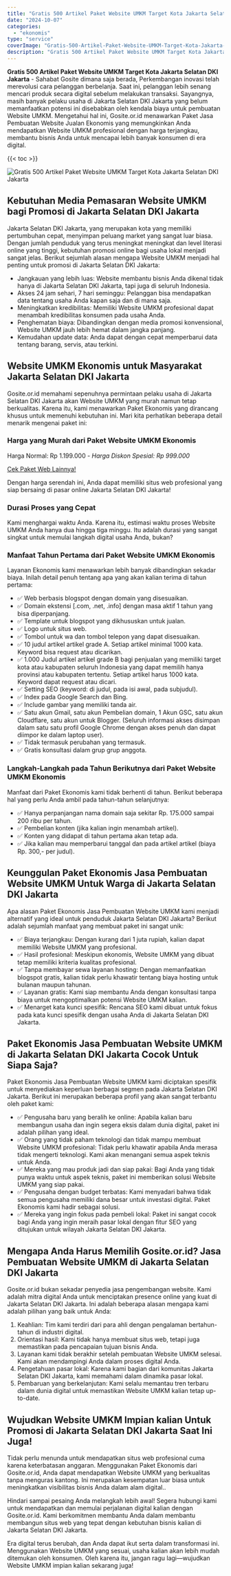 ```yaml
---
title: "Gratis 500 Artikel Paket Website UMKM Target Kota Jakarta Selatan DKI Jakarta"
date: "2024-10-07"
categories: 
  - "ekonomis"
type: "service"
coverImage: "Gratis-500-Artikel-Paket-Website-UMKM-Target-Kota-Jakarta-Selatan-DKI-Jakarta.png"
description: "Gratis 500 Artikel Paket Website UMKM Target Kota Jakarta Selatan DKI Jakarta. Era digital terus berubah, dan Anda dapat ikut serta dalam transformasi ini. M..."
---
```


**Gratis 500 Artikel Paket Website UMKM Target Kota Jakarta Selatan DKI Jakarta** - Sahabat Gosite dimana saja berada, Perkembangan inovasi telah merevolusi cara pelanggan berbelanja. Saat ini, pelanggan lebih senang mencari produk secara digital sebelum melakukan transaksi. Sayangnya, masih banyak pelaku usaha di Jakarta Selatan DKI Jakarta yang belum memanfaatkan potensi ini disebabkan oleh kendala biaya untuk pembuatan Website UMKM. Mengetahui hal ini, Gosite.or.id menawarkan Paket Jasa Pembuatan Website Jualan Ekonomis yang memungkinkan Anda mendapatkan Website UMKM profesional dengan harga terjangkau, membantu bisnis Anda untuk mencapai lebih banyak konsumen di era digital.

{{< toc >}}

![Gratis 500 Artikel Paket Website UMKM Target Kota Jakarta Selatan DKI Jakarta](/images/ekonomis/Gratis-500-Artikel-Paket-Website-UMKM-Target-Kota-Jakarta-Selatan-DKI-Jakarta.png)

## Kebutuhan Media Pemasaran Website UMKM bagi Promosi di Jakarta Selatan DKI Jakarta

Jakarta Selatan DKI Jakarta, yang merupakan kota yang memiliki pertumbuhan cepat, menyimpan peluang market yang sangat luar biasa. Dengan jumlah penduduk yang terus meningkat meningkat dan level literasi online yang tinggi, kebutuhan promosi online bagi usaha lokal menjadi sangat jelas. Berikut sejumlah alasan mengapa Website UMKM menjadi hal penting untuk promosi di Jakarta Selatan DKI Jakarta:

- Jangkauan yang lebih luas: Website membantu bisnis Anda dikenal tidak hanya di Jakarta Selatan DKI Jakarta, tapi juga di seluruh Indonesia.
- Akses 24 jam sehari, 7 hari seminggu: Pelanggan bisa mendapatkan data tentang usaha Anda kapan saja dan di mana saja.
- Meningkatkan kredibilitas: Memiliki Website UMKM profesional dapat menambah kredibilitas konsumen pada usaha Anda.
- Penghematan biaya: Dibandingkan dengan media promosi konvensional, Website UMKM jauh lebih hemat dalam jangka panjang.
- Kemudahan update data: Anda dapat dengan cepat memperbarui data tentang barang, servis, atau terkini.

## Website UMKM Ekonomis untuk Masyarakat Jakarta Selatan DKI Jakarta

Gosite.or.id memahami sepenuhnya permintaan pelaku usaha di Jakarta Selatan DKI Jakarta akan Website UMKM yang murah namun tetap berkualitas. Karena itu, kami menawarkan Paket Ekonomis yang dirancang khusus untuk memenuhi kebutuhan ini. Mari kita perhatikan beberapa detail menarik mengenai paket ini:

### Harga yang Murah dari Paket Website UMKM Ekonomis

<a class="cta-button">Harga Normal: Rp 1.199.000 - <em>Harga Diskon Spesial: Rp 999.000</em></a>

<a href="/jasa-web/" class="cta-button">Cek Paket Web Lainnya!</a>

Dengan harga serendah ini, Anda dapat memiliki situs web profesional yang siap bersaing di pasar online Jakarta Selatan DKI Jakarta!

### Durasi Proses yang Cepat

Kami menghargai waktu Anda. Karena itu, estimasi waktu proses Website UMKM Anda hanya dua hingga tiga minggu. Itu adalah durasi yang sangat singkat untuk memulai langkah digital usaha Anda, bukan?

### Manfaat Tahun Pertama dari Paket Website UMKM Ekonomis

Layanan Ekonomis kami menawarkan lebih banyak dibandingkan sekadar biaya. Inilah detail penuh tentang apa yang akan kalian terima di tahun pertama:

- ✅ Web berbasis blogspot dengan domain yang disesuaikan.
- ✅ Domain ekstensi \[.com, .net, .info\] dengan masa aktif 1 tahun yang bisa diperpanjang.
- ✅ Template untuk blogspot yang dikhususkan untuk jualan.
- ✅ Logo untuk situs web.
- ✅ Tombol untuk wa dan tombol telepon yang dapat disesuaikan.
- ✅ 10 judul artikel artikel grade A. Setiap artikel minimal 1000 kata. Keyword bisa request atau dicarikan.
- ✅ 1.000 Judul artikel artikel grade B bagi penjualan yang memiliki target kota atau kabupaten seluruh Indonesia yang dapat memilih hanya provinsi atau kabupaten tertentu. Setiap artikel harus 1000 kata. Keyword dapat request atau dicari.
- ✅ Setting SEO (keyword: di judul, pada isi awal, pada subjudul).
- ✅ Index pada Google Search dan Bing.
- ✅ Include gambar yang memiliki tanda air.
- ✅ Satu akun Gmail, satu akun Pembelian domain, 1 Akun GSC, satu akun Cloudflare, satu akun untuk Blogger. (Seluruh informasi akses disimpan dalam satu satu profil Google Chrome dengan akses penuh dan dapat diimpor ke dalam laptop user).
- ✅ Tidak termasuk perubahan yang termasuk.
- ✅ Gratis konsultasi dalam grup grup anggota.

### Langkah-Langkah pada Tahun Berikutnya dari Paket Website UMKM Ekonomis

Manfaat dari Paket Ekonomis kami tidak berhenti di tahun. Berikut beberapa hal yang perlu Anda ambil pada tahun-tahun selanjutnya:

- ✅ Hanya perpanjangan nama domain saja sekitar Rp. 175.000 sampai 200 ribu per tahun.
- ✅ Pembelian konten (jika kalian ingin menambah artikel).
- ✅ Konten yang didapat di tahun pertama akan tetap ada.
- ✅ Jika kalian mau memperbarui tanggal dan pada artikel artikel (biaya Rp. 300,- per judul).

## Keunggulan Paket Ekonomis Jasa Pembuatan Website UMKM Untuk Warga di Jakarta Selatan DKI Jakarta

Apa alasan Paket Ekonomis Jasa Pembuatan Website UMKM kami menjadi alternatif yang ideal untuk penduduk Jakarta Selatan DKI Jakarta? Berikut adalah sejumlah manfaat yang membuat paket ini sangat unik:

- ✅ Biaya terjangkau: Dengan kurang dari 1 juta rupiah, kalian dapat memiliki Website UMKM yang profesional.
- ✅ Hasil profesional: Meskipun ekonomis, Website UMKM yang dibuat tetap memiliki kriteria kualitas profesional.
- ✅ Tanpa membayar sewa layanan hosting: Dengan memanfaatkan blogspot gratis, kalian tidak perlu khawatir tentang biaya hosting untuk bulanan maupun tahunan.
- ✅ Layanan gratis: Kami siap membantu Anda dengan konsultasi tanpa biaya untuk mengoptimalkan potensi Website UMKM kalian.
- ✅ Menarget kata kunci spesifik: Rencana SEO kami dibuat untuk fokus pada kata kunci spesifik dengan usaha Anda di Jakarta Selatan DKI Jakarta.

## Paket Ekonomis Jasa Pembuatan Website UMKM di Jakarta Selatan DKI Jakarta Cocok Untuk Siapa Saja?

Paket Ekonomis Jasa Pembuatan Website UMKM kami diciptakan spesifik untuk menyediakan keperluan berbagai segmen pada Jakarta Selatan DKI Jakarta. Berikut ini merupakan beberapa profil yang akan sangat terbantu oleh paket kami:

- ✅ Pengusaha baru yang beralih ke online: Apabila kalian baru membangun usaha dan ingin segera eksis dalam dunia digital, paket ini adalah pilihan yang ideal.
- ✅ Orang yang tidak paham teknologi dan tidak mampu membuat Website UMKM profesional: Tidak perlu khawatir apabila Anda merasa tidak mengerti teknologi. Kami akan menangani semua aspek teknis untuk Anda.
- ✅ Mereka yang mau produk jadi dan siap pakai: Bagi Anda yang tidak punya waktu untuk aspek teknis, paket ini memberikan solusi Website UMKM yang siap pakai.
- ✅ Pengusaha dengan budget terbatas: Kami menyadari bahwa tidak semua pengusaha memiliki dana besar untuk investasi digital. Paket Ekonomis kami hadir sebagai solusi.
- ✅ Mereka yang ingin fokus pada pembeli lokal: Paket ini sangat cocok bagi Anda yang ingin meraih pasar lokal dengan fitur SEO yang ditujukan untuk wilayah Jakarta Selatan DKI Jakarta.

## Mengapa Anda Harus Memilih Gosite.or.id? Jasa Pembuatan Website UMKM di Jakarta Selatan DKI Jakarta

Gosite.or.id bukan sekadar penyedia jasa pengembangan website. Kami adalah mitra digital Anda untuk menciptakan presence online yang kuat di Jakarta Selatan DKI Jakarta. Ini adalah beberapa alasan mengapa kami adalah pilihan yang baik untuk Anda:

1. Keahlian: Tim kami terdiri dari para ahli dengan pengalaman bertahun-tahun di industri digital.
2. Orientasi hasil: Kami tidak hanya membuat situs web, tetapi juga memastikan pada pencapaian tujuan bisnis Anda.
3. Layanan kami tidak berakhir setelah pembuatan Website UMKM selesai. Kami akan mendampingi Anda dalam proses digital Anda.
4. Pengetahuan pasar lokal: Karena kami bagian dari komunitas Jakarta Selatan DKI Jakarta, kami memahami dalam dinamika pasar lokal.
5. Pembaruan yang berkelanjutan: Kami selalu memantau tren terbaru dalam dunia digital untuk memastikan Website UMKM kalian tetap up-to-date.

## Wujudkan Website UMKM Impian kalian Untuk Promosi di Jakarta Selatan DKI Jakarta Saat Ini Juga!

Tidak perlu menunda untuk mendapatkan situs web profesional cuma karena keterbatasan anggaran. Menggunakan Paket Ekonomis dari Gosite.or.id, Anda dapat mendapatkan Website UMKM yang berkualitas tanpa menguras kantong. Ini merupakan kesempatan luar biasa untuk meningkatkan visibilitas bisnis Anda dalam alam digital..

Hindari sampai pesaing Anda melangkah lebih awal! Segera hubungi kami untuk mendapatkan dan memulai perjalanan digital kalian dengan Gosite.or.id. Kami berkomitmen membantu Anda dalam membantu membangun situs web yang tepat dengan kebutuhan bisnis kalian di Jakarta Selatan DKI Jakarta.

Era digital terus berubah, dan Anda dapat ikut serta dalam transformasi ini. Menggunakan Website UMKM yang sesuai, usaha kalian akan lebih mudah ditemukan oleh konsumen. Oleh karena itu, jangan ragu lagi—wujudkan Website UMKM impian kalian sekarang juga!